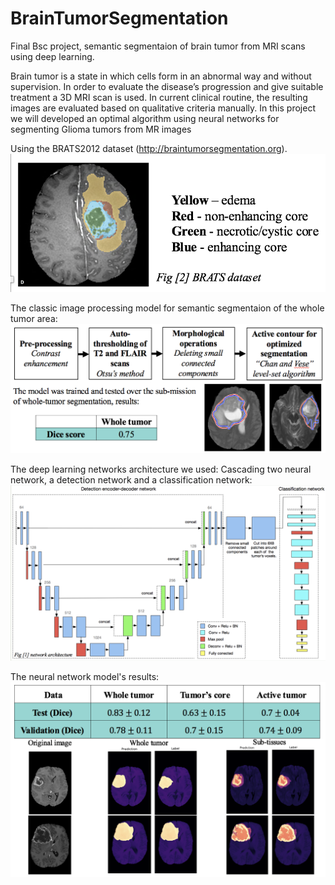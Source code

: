 # BrainTumorSegmentation
Final Bsc project, semantic segmentaion of brain tumor from MRI scans using deep learning.

Brain tumor is a state in which cells form in an abnormal way and without supervision.
In order to evaluate the disease’s progression and give suitable treatment a 3D MRI scan is used. In current clinical routine, the resulting images are evaluated based on qualitative criteria manually.
In this project we will developed an optimal algorithm using neural networks for segmenting Glioma tumors from MR images


Using the BRATS2012 dataset (http://braintumorsegmentation.org).
![alt text](https://raw.githubusercontent.com/RoyHirsch/BrainTumorSegmentation/master/Documents/dataset.png)



The classic image processing model for semantic segmentaion of the whole tumor area:
![alt text](https://raw.githubusercontent.com/RoyHirsch/BrainTumorSegmentation/master/Documents/classicProject.png)



The deep learning networks architecture we used:
Cascading two neural network, a detection network and a classification network:
![alt text](https://raw.githubusercontent.com/RoyHirsch/BrainTumorSegmentation/master/Documents/deepLearningProject.png)



The neural network model's results:
![alt text](https://raw.githubusercontent.com/RoyHirsch/BrainTumorSegmentation/master/Documents/results.png)
